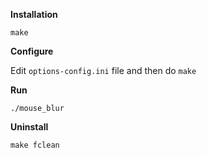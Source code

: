 **Installation**

	make

**Configure**

Edit `options-config.ini` file and then do `make`

**Run**

	./mouse_blur

**Uninstall**

	make fclean
